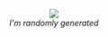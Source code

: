 <p align="center">
  <a href="https://github.com/de-luca/useless-svg">
    <img src="https://fake.b00.biz/useless.svg">
  </a>
  <br>
  <em>I'm randomly generated</em>
</p>
